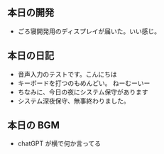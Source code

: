 ## 本日の開発

- ごろ寝開発用のディスプレイが届いた。いい感じ。

## 本日の日記

- 音声入力のテストです。こんにちは
- キーボードを打つのもめんどい。 ねーむーいー
- ちなみに、今日の夜にシステム保守があります
- システム深夜保守、無事終わりました。

## 本日の BGM

- chatGPT が横で何か言ってる
